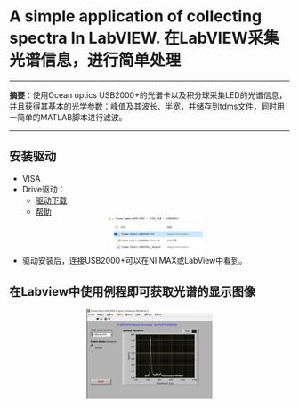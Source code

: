 # A simple application of collecting spectra In LabVIEW. 在LabVIEW采集光谱信息，进行简单处理
---   
**摘要**：使用Ocean optics USB2000+的光谱卡以及积分球采集LED的光谱信息，并且获得其基本的光学参数：峰值及其波长、半宽，并储存到tdms文件，同时用一简单的MATLAB脚本进行滤波。  

---  
## 安装驱动
- VISA
- Drive驱动：
  - [驱动下载](http://sine.ni.com/apps/utf8/niid_web_display.download_page?p_id_guid=7833BD4A31DA1274E04400144FB7D21D)  
  - [帮助](https://knowledge.ni.com/KnowledgeArticleDetails?id=kA03q000000YIS2CAO&l=en-US)  
  <div align=center><img src="https://github.com/lin-tea/PMAC_LabView/blob/main/images/spectrum/driverINF.png" width="35%" height="35%"></div>
- 驱动安装后，连接USB2000+可以在NI MAX或LabView中看到。  

## 在Labview中使用例程即可获取光谱的显示图像
  <div align=center><img src="https://github.com/lin-tea/PMAC_LabView/blob/main/images/spectrum/exampleVI.png.jpg" width="45%" height="45%"></div>



